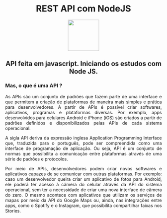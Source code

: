 <h1 align="center"> REST API com NodeJS</h1>
<div align="center">
  <img src="https://cdn.jsdelivr.net/gh/devicons/devicon/icons/nodejs/nodejs-original.svg" width="100px" />
</div>

<h2 align="center">API feita em javascript. Iniciando os estudos com Node JS.</h2>

<h3 algn="justify"> 
Mas, o que é uma API ?
</h3>
<div align="center">
<p align="justify">
As APIs são um conjunto de padrões que fazem parte de uma interface e que permitem a criação de plataformas de maneira mais simples e prática para desenvolvedores. A partir de APIs é possível criar softwares, aplicativos, programas e plataformas diversas. Por exemplo, apps desenvolvidos para celulares Android e iPhone (iOS) são criados a partir de padrões definidos e disponibilizados pelas APIs de cada sistema operacional.</p>
<p align="justify">
A sigla API deriva da expressão inglesa Application Programming Interface que, traduzida para o português, pode ser compreendida como uma interface de programação de aplicação. Ou seja, API é um conjunto de normas que possibilita a comunicação entre plataformas através de uma série de padrões e protocolos.</p>
<p align="justify">
Por meio de APIs, desenvolvedores podem criar novos softwares e aplicativos capazes de se comunicar com outras plataformas. Por exemplo: caso um desenvolvedor queira criar um aplicativo de fotos para Android, ele poderá ter acesso à câmera do celular através da API do sistema operacional, sem ter a necessidade de criar uma nova interface de câmera do zero. O mesmo acontece com aplicativos que utilizam os serviços de mapas por meio da API do Google Maps ou, ainda, nas integrações entre apps, como o Spotify e o Instagram, que possibilita compartilhar faixas nos Stories.</p>
</div>
